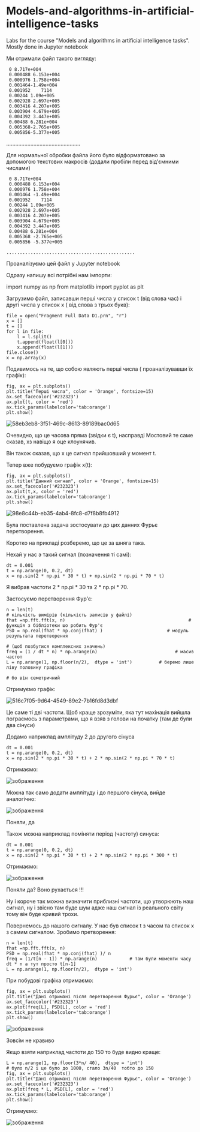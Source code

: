# Models-and-algorithms-in-artificial-intelligence-tasks
Labs for the course "Models and algorithms in artificial intelligence tasks". Mostly done in Jupyter notebook




Ми отримали файл такого вигляду:

     0 8.717e+004
     0.000488 6.153e+004
     0.000976 1.758e+004
     0.001464-1.49e+004
     0.001952    7114
     0.00244 1.09e+005
     0.002928 2.697e+005
     0.003416 4.207e+005
     0.003904 4.679e+005
     0.004392 3.447e+005
     0.00488 6.281e+004
     0.005368-2.765e+005
     0.005856-5.377e+005

.................................................

Для нормальної обробки файла його було відформатовано за допомогою текстових макросів (додали пробіли перед від'ємними числами)

     0 8.717e+004
     0.000488 6.153e+004
     0.000976 1.758e+004
     0.001464 -1.49e+004
     0.001952    7114
     0.00244 1.09e+005
     0.002928 2.697e+005
     0.003416 4.207e+005
     0.003904 4.679e+005
     0.004392 3.447e+005
     0.00488 6.281e+004
     0.005368 -2.765e+005
     0.005856 -5.377e+005

    ................................................

Проаналізуємо цей файл у Jupyter notebook

Одразу напишу всі потрібні нам імпорти:

import numpy as np
from matplotlib import pyplot as plt

Загрузимо файл, записавши перші числа у список t (від слова час) і другі числа у список x ( від слова з трьох букв):

    file = open("Fragment Full Data D1.prn", "r")
    x = []
    t = []
    for l in file:
        l = l.split()
        t.append(float(l[0]))
        x.append(float(l[1]))
    file.close()
    x = np.array(x)

Подивимось на те, що собою являють перші числа ( проаналізувавши їх графік):

    fig, ax = plt.subplots()
    plt.title("Перші числа", color = 'Orange', fontsize=15)
    ax.set_facecolor('#232323')
    ax.plot(t, color = 'red')
    ax.tick_params(labelcolor='tab:orange')
    plt.show()
    
![58eb3eb8-3f51-469c-8613-89189bac0d65](https://user-images.githubusercontent.com/89577338/234517738-adc421e5-73b4-4e43-8cf6-07396fd3f001.png)

Очевидно, що це часова пряма (звідки є t), насправді Мостовий те саме сказав, хз навіщо я оце клоунячив. 

Він також сказав, що х це сигнал прийшовший у момент t.

Тепер вже побудуємо графік x(t):

    fig, ax = plt.subplots()
    plt.title("Данний сигнал", color = 'Orange', fontsize=15)
    ax.set_facecolor('#232323')
    ax.plot(t,x, color = 'red')
    ax.tick_params(labelcolor='tab:orange')
    plt.show()
    
![98e8c44b-eb35-4ab4-8fc8-d7f8b8fb4912](https://user-images.githubusercontent.com/89577338/234518016-f44782c9-27cc-4786-bae6-8abaae609de2.png)

Була поставлена задача зостосувати до цих данних Фурьє перетворення.

Коротко на прикладі розберемо, що це за шняга така.

Нехай у нас э такий сигнал (позначення ті самі):

    dt = 0.001
    t = np.arange(0, 0.2, dt)
    x = np.sin(2 * np.pi * 30 * t) + np.sin(2 * np.pi * 70 * t)

Я вибрав частоти 2 * np.pi * 30 та 2 * np.pi * 70.

Застосуємо перетворення Фур'є:

    n = len(t)                                                                 # кількість вимірів (кількість записів у файлі)
    fhat =np.fft.fft(x, n)                                              # функція з бібліотеки шо робить Фур'є
    PSD = np.real(fhat * np.conj(fhat) )                        # модуль результата перетворення 
                                                                                   # (щоб позбутися комплексних значень)
    freq = (1 / dt * n) * np.arange(n)                             # масив частот
    L = np.arange(1, np.floor(n/2),  dtype = 'int')          # беремо лише ліву половину графіка
                                                                                   # бо він семетричний

Отримуємо графік:

![516c7f05-9d64-4549-89e2-7b16fd8d3dbf](https://user-images.githubusercontent.com/89577338/234518197-a3ad9f95-3c40-4c7b-ae2c-129f6b7a8159.png)

Це саме ті дві частоти. Щоб краще зрозуміти, яка тут махінація вийшла пограємось з параметрами, що я взяв з голови на початку (там де були два сінуси)

Додамо наприклад амплітуду 2 до другого сінуса 

    dt = 0.001
    t = np.arange(0, 0.2, dt)
    x = np.sin(2 * np.pi * 30 * t) + 2 * np.sin(2 * np.pi * 70 * t)

Отримаємо:


![зображення](https://user-images.githubusercontent.com/89577338/234519311-96aa2d0b-b40c-479c-93be-7852a844b793.png)

Можна так само додати амплітуду і до першого сінуса, вийде аналогічно:


![зображення](https://user-images.githubusercontent.com/89577338/234519336-a27ec61f-dbdd-4aa4-a75f-489b29dca881.png)

Поняли, да

Також можна наприклад поміняти період (частоту) синуса:

    dt = 0.001
    t = np.arange(0, 0.2, dt)
    x = np.sin(2 * np.pi * 30 * t) + 2 * np.sin(2 * np.pi * 300 * t)

Отримаємо:


![зображення](https://user-images.githubusercontent.com/89577338/234519385-0000a701-8f2c-4662-930e-d556ab52c0cb.png)

Поняли да? Воно рухається !!!

Ну і короче так можна визначити приблизні частоти, що утворюють наш сигнал, ну і звісно там буде шум адже наш сигнал із реального світу тому він буде кривий трохи.

Повернемось до нашого сигналу. У нас був список t з часом та список x з самим сигналом. Зробимо претворення:

    n = len(t)
    fhat =np.fft.fft(x, n)
    PSD = np.real(fhat * np.conj(fhat) )/ n
    freq = (1/t[n - 1]) * np.arange(n)            # там були моменти часу dt * n а тут просто t[n-1]
    L = np.arange(1, np.floor(n/2),  dtype = 'int')

При побудові графіка отримаємо:

    fig, ax = plt.subplots()
    plt.title("Дані отримані після перетворення Фурьє", color = 'Orange')
    ax.set_facecolor('#232323')
    ax.plot(freq[L], PSD[L], color = 'red')
    ax.tick_params(labelcolor='tab:orange')
    plt.show()
    
![зображення](https://user-images.githubusercontent.com/89577338/234519418-2d819ebd-ff17-4e12-a9ff-03d8ff22a429.png)

Зовсім не кравиво

Якщо взяти наприклад частоти до 150 то буде видно краще:

    L = np.arange(1, np.floor(3*n/ 40),  dtype = 'int')  
    # було n/2 і це було до 1000, стало 3n/40  тобто до 150
    fig, ax = plt.subplots()
    plt.title("Дані отримані після перетворення Фурьє", color = 'Orange')
    ax.set_facecolor('#232323')
    ax.plot(freq * L, PSD[L], color = 'red')
    ax.tick_params(labelcolor='tab:orange')
    plt.show()

Отримуємо:


![зображення](https://user-images.githubusercontent.com/89577338/234519446-c07ca2ce-4cff-4a2e-b98e-2c1641689903.png)

